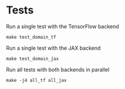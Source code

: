 # Tests

Run a single test with the TensorFlow backend
```
make test_domain_tf
```

Run a single test with the JAX backend
```
make test_domain_jax
```

Run all tests with both backends in parallel
```
make -j4 all_tf all_jax
```

